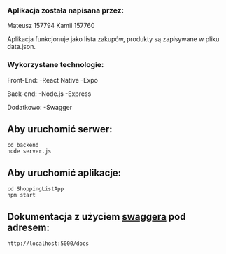 ### Aplikacja została napisana przez:
Mateusz 157794
Kamil 157760

Aplikacja funkcjonuje jako lista zakupów, produkty są zapisywane w pliku data.json.

### Wykorzystane technologie:
Front-End:
-React Native
-Expo

Back-end:
-Node.js
-Express

Dodatkowo:
-Swagger

## Aby uruchomić serwer:

```
cd backend
node server.js
```

## Aby uruchomić aplikacje:

```
cd ShoppingListApp
npm start
```

## Dokumentacja z użyciem [swaggera](https://github.com/apigee-127/swagger-tools) pod adresem:

```
http://localhost:5000/docs
```


